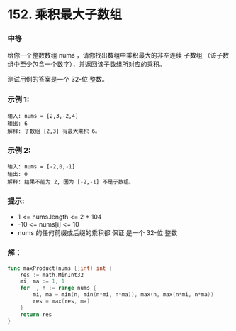 # 152. 乘积最大子数组

### 中等

给你一个整数数组 nums ，请你找出数组中乘积最大的非空连续
子数组
（该子数组中至少包含一个数字），并返回该子数组所对应的乘积。

测试用例的答案是一个 32-位 整数。

### 示例 1:

    输入: nums = [2,3,-2,4]
    输出: 6
    解释: 子数组 [2,3] 有最大乘积 6。

### 示例 2:

    输入: nums = [-2,0,-1]
    输出: 0
    解释: 结果不能为 2, 因为 [-2,-1] 不是子数组。

### 提示:
- 1 <= nums.length <= 2 * 104
- -10 <= nums[i] <= 10
- nums 的任何前缀或后缀的乘积都 保证 是一个 32-位 整数

### 解：

```go
func maxProduct(nums []int) int {
	res := math.MinInt32
	mi, ma := 1, 1
	for _, n := range nums {
		mi, ma = min(n, min(n*mi, n*ma)), max(n, max(n*mi, n*ma))
		res = max(res, ma)
	}
	return res
}
```